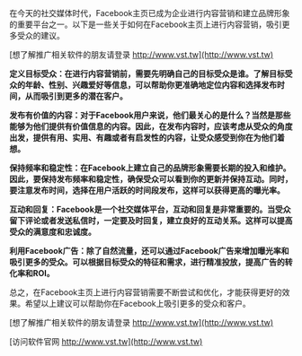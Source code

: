 在今天的社交媒体时代，Facebook主页已成为企业进行内容营销和建立品牌形象的重要平台之一。以下是一些关于如何在Facebook主页上进行内容营销，吸引更多受众的建议。

[想了解推广相关软件的朋友请登录 http://www.vst.tw](http://www.vst.tw)

**定义目标受众：在进行内容营销前，需要先明确自己的目标受众是谁。了解目标受众的年龄、性别、兴趣爱好等信息，可以帮助你更准确地定位内容和选择发布时间，从而吸引到更多的潜在客户。**

**发布有价值的内容：对于Facebook用户来说，他们最关心的是什么？当然是那些能够为他们提供有价值信息的内容。因此，在发布内容时，应该考虑从受众的角度出发，提供有用、实用、有趣或者有启发性的内容，让受众感受到你在为他们着想。**

**保持频率和稳定性：在Facebook上建立自己的品牌形象需要长期的投入和维护。因此，要保持发布频率和稳定性，确保受众可以看到你的更新并保持互动。同时，要注意发布时间，选择在用户活跃的时间段发布，这样可以获得更高的曝光率。**

**互动和回复：Facebook是一个社交媒体平台，互动和回复是非常重要的。当受众留下评论或者发送私信时，一定要及时回复，建立良好的互动关系。这样可以提高受众的满意度和忠诚度。**

**利用Facebook广告：除了自然流量，还可以通过Facebook广告来增加曝光率和吸引更多的受众。可以根据目标受众的特征和需求，进行精准投放，提高广告的转化率和ROI。**

总之，在Facebook主页上进行内容营销需要不断尝试和优化，才能获得更好的效果。希望以上建议可以帮助你在Facebook上吸引更多的受众和客户。

[想了解推广相关软件的朋友请登录 http://www.vst.tw](http://www.vst.tw)


[访问软件官网 http://www.vst.tw](http://www.vst.tw)
